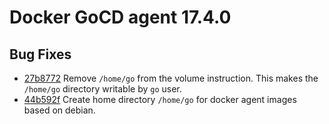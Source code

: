 # Docker GoCD agent 17.4.0

## Bug Fixes

* [27b8772](https://github.com/gocd/docker-gocd-agent/commit/27b8772) Remove `/home/go` from the volume instruction. This makes the `/home/go` directory writable by `go` user.
* [44b592f](https://github.com/gocd/docker-gocd-agent/commit/44b592f) Create home directory `/home/go` for docker agent images based on debian. 
